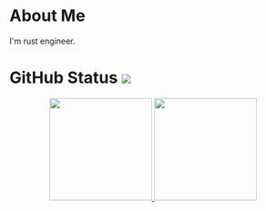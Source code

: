 # About Me
I'm rust engineer.

# GitHub Status ![](https://komarev.com/ghpvc/?username=darkmattersol&color=blueviolet)
<div id='profile-them' align='center'>
  <a class='github-status' href='https://github.com/darkmattersol'>
    <img height="180px" src='https://github-readme-stats.vercel.app/api?username=darkmattersol&show_icons=true' />
  </a>
  <a class='Most-used-languages' href='https://github.com/darkmattersol'>
    <img height="180px" id='github-status' src='https://github-readme-stats.vercel.app/api/top-langs/?username=darkmattersol&theme=tokyonight&layout=compact' />
  </a>
</div>

